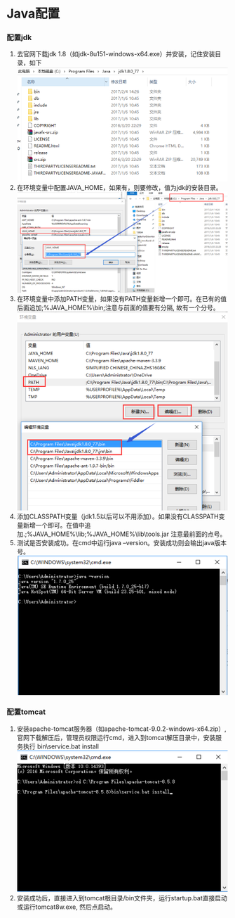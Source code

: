 # Java配置
### 配置jdk
1. 去官网下载jdk 1.8（如jdk-8u151-windows-x64.exe）并安装，记住安装目录，如下
![jdk](/imgs/java/java_env1.png)
2. 在环境变量中配置JAVA_HOME，如果有，则要修改，值为jdk的安装目录。
![jdk](/imgs/java/java_env2.png)
3. 在环境变量中添加PATH变量，如果没有PATH变量新增一个即可。在已有的值后面追加;%JAVA_HOME%\bin;注意与前面的值要有分隔, 故有一个分号。<br>
![jdk](/imgs/java/java_env3.png)
4. 添加CLASSPATH变量（jdk1.5以后可以不用添加）。如果没有CLASSPATH变量新增一个即可。在值中追加.;%JAVA_HOME%\lib;%JAVA_HOME%\lib\tools.jar 注意最前面的点号。
5. 测试是否安装成功。在cmd中运行java –version。安装成功则会输出java版本号。
![jdk](/imgs/java/java_env4.png)
### 配置tomcat
1. 安装apache-tomcat服务器（如apache-tomcat-9.0.2-windows-x64.zip）, 官网下载解压后，管理员权限运行cmd，进入到tomcat解压目录中，安装服务执行 bin\service.bat install
![jdk](/imgs/java/java_env5.png)
2. 安装成功后，直接进入到tomcat根目录/bin文件夹，运行startup.bat直接启动或运行tomcat8w.exe, 然后点启动。